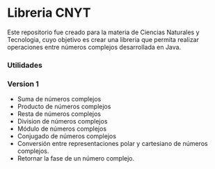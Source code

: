 # Libreria CNYT


Este repositorio fue creado para la materia de Ciencias Naturales y Tecnologia, cuyo objetivo es crear una libreria que permita realizar operaciones entre números complejos desarrollada en Java. 


### Utilidades

### Version 1

- Suma de números complejos 
- Producto de  números complejos 
- Resta de  números complejos 
- Division de números complejos 
- Módulo de números complejos 
- Conjugado de números complejos
- Conversión entre representaciones polar y cartesiano de números complejos.
- Retornar la fase de un número complejo.


